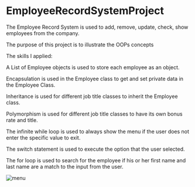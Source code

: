 # EmployeeRecordSystemProject

The Employee Record System is used to add, remove, update, check, show employees from the company.

The purpose of this project is to illustrate the OOPs concepts

The skills I applied:

A List of Employee objects is used to store each employee as an object.

Encapsulation is used in the Employee class to get and set private data in the Employee Class.

Inheritance is used for different job title classes to inherit the Employee class.

Polymorphism is used for different job title classes to have its own bonus rate and title.

The infinite while loop is used to always show the menu if the user does not enter the specific value to exit.

The switch statement is used to execute the option that the user selected.

The for loop is used to search for the employee if his or her first name and last name are a match to the input from the user.



![menu](https://user-images.githubusercontent.com/50587307/57643595-103dd300-7588-11e9-884e-79f45ea58e1d.PNG)
